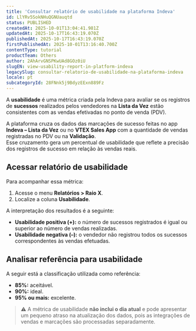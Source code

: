 ```yaml
---
title: 'Consultar relatório de usabilidade na plataforma Indeva'
id: LlYRv5SokNHuQGNUauqtd
status: PUBLISHED
createdAt: 2025-10-01T13:04:41.981Z
updatedAt: 2025-10-17T16:43:19.070Z
publishedAt: 2025-10-17T16:43:19.070Z
firstPublishedAt: 2025-10-01T13:16:40.700Z
contentType: tutorial
productTeam: Others
author: 2AhArvGNSPKwUAd8GOz0iU
slugEN: view-usability-report-in-platform-indeva
legacySlug: consultar-relatorio-de-usabilidade-na-plataforma-indeva
locale: pt
subcategoryId: 28FNnk5j9BdyzEExn889Fz
---
```


A **usabilidade** é uma métrica criada pela Indeva para avaliar se os registros de **sucessos** realizados pelos vendedores na **Lista da Vez** estão consistentes com as vendas efetivadas no ponto de venda (PDV).

A plataforma cruza os dados das marcações de sucesso feitas no app **Indeva – Lista da Vez** ou no **VTEX Sales App** com a quantidade de vendas registradas no PDV ou na **Validação**.  
Esse cruzamento gera um percentual de usabilidade que reflete a precisão dos registros de sucesso em relação às vendas reais.

## Acessar relatório de usabilidade

Para acompanhar essa métrica:

1. Acesse o menu **Relatórios > Raio X**.  
2. Localize a coluna **Usabilidade**.

A interpretação dos resultados é a seguinte:

- **Usabilidade positiva (+):** o número de sucessos registrados é igual ou superior ao número de vendas realizadas.  
- **Usabilidade negativa (–):** o vendedor não registrou todos os sucessos correspondentes às vendas efetuadas.

## Analisar referência para usabilidade

A seguir está a classificação utilizada como referência:

- **85%:** aceitável.  
- **90%:** ideal.  
- **95% ou mais:** excelente.

> ⚠️ A métrica de usabilidade **não inclui o dia atual** e pode apresentar um pequeno atraso na atualização dos dados, pois as integrações de vendas e marcações são processadas separadamente.

